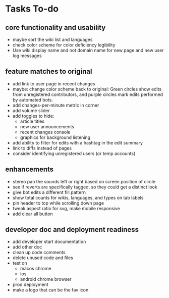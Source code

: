 # Tasks To-do

## core functionality and usability
* maybe sort the wiki list and languages 
* check color scheme for color deficiency legibility
* Use wiki display name and not domain name for new page and new user log messages

## feature matches to original
* add link to user page in recent changes
* maybe: change color scheme back to original: Green circles show edits from unregistered contributors, and purple circles mark edits performed by automated bots.
* add changes-per-minute metric in corner
* add volume slider
* add toggles to hide: 
  * article titles
  * new user announcements
  * recent changes console
  * graphics for background listening
* add ability to filter for edits with a hashtag in the edit summary
* link to diffs instead of pages
* consider identifying unregistered users (or temp accounts)

## enhancements
* stereo pan the sounds left or right based on screen position of circle
* see if reverts are specifically tagged, so they could get a distinct look
* give bot edits a different fill pattern
* show total counts for wikis, languages, and types on tab labels
* pin header to top while scrolling down page
* tweak aspect ratio for svg, make mobile responsive
* add clear all button 

## developer doc and deployment readiness
* add developer start documentation
* add other doc
* clean up code comments 
* delete unused code and files
* test on 
  * macos chrome
  * ios
  * android chrome browser
* prod deployment 
* make a logo that can be the fav icon
